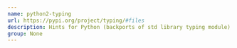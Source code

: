 ```yaml
---
name: python2-typing
url: https://pypi.org/project/typing/#files
description: Hints for Python (backports of std library typing module). URL : https://pypi.org/project/typing/#files Groups : None
group: None
---
```

